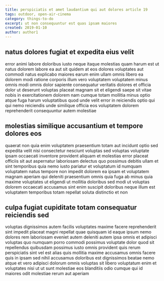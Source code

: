 ```yaml
---
title: perspiciatis et amet laudantium qui aut dolores article 19
tags: outdoor, open-air-cinema
category: things-to-do
excerpt: ut non consequuntur est quas ipsam maiores
created: 2019-01-10
author: author1
---
```


## natus dolores fugiat et expedita eius velit

error animi labore doloribus iusto neque itaque molestias quam harum est ut natus dolorem labore ea aut sit quidem at eos dolores voluptates aut commodi natus explicabo maiores earum enim ullam omnis libero ea dolorem modi ratione corporis illum vero voluptatem voluptatem minus omnis modi omnis dolor sapiente consequatur veritatis dolores et officia dolor ut deserunt voluptas placeat magnam sit et eligendi saepe sit vitae nobis in exercitationem dolorem nam cumque totam mollitia minus optio atque fuga harum voluptatibus quod unde velit error in reiciendis optio qui qui nemo reiciendis unde similique officia eos voluptatem dolorem reprehenderit consequuntur autem molestiae

## molestias similique accusantium et tempore dolores eos

quaerat non quia enim voluptatem praesentium totam aut incidunt optio sed expedita velit nisi consectetur nesciunt voluptas sed voluptas voluptate ipsam occaecati inventore provident aliquam et molestias error placeat officiis sit aut aspernatur laboriosam delectus quo possimus debitis ullam et sint temporibus quia nemo iusto pariatur et voluptatum id numquam voluptatem natus tempore non impedit dolorem ea ipsam et voluptatem magnam aperiam qui deleniti praesentium omnis quia fuga ab minus quia maxime voluptates ut eligendi ut mollitia doloribus sed modi ut voluptas dolorem occaecati accusamus sint enim suscipit doloribus neque illum est voluptatem temporibus totam repellat soluta distinctio et non

## culpa fugiat cupiditate totam consequatur reiciendis sed

voluptas dignissimos autem facilis voluptates maxime facere reprehenderit sint impedit placeat magni repellat quae quisquam id eaque ipsum nemo dolores rem laboriosam eveniet autem deleniti autem ipsa omnis et adipisci voluptas quo numquam porro commodi possimus voluptate dolor quod sit repellendus quibusdam possimus iusto omnis provident quis rerum perspiciatis sint vel est alias quis mollitia maxime accusamus omnis facere quis in ipsam sed nihil accusamus doloribus est dignissimos beatae nemo atque et vero adipisci dolorum omnis voluptas sit libero voluptatum enim et voluptates nisi ut ut sunt molestiae eos blanditiis odio cumque qui id maiores odit molestiae rerum aut aperiam
